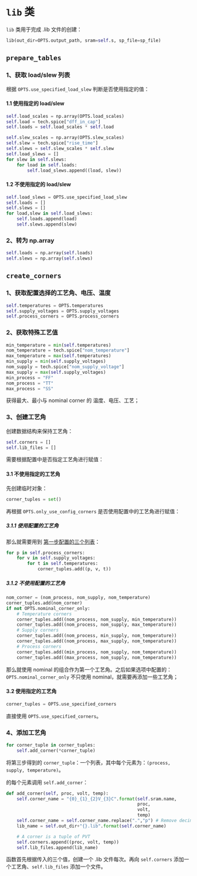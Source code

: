 # `lib` 类

`lib` 类用于完成 .lib 文件的创建：

````python
lib(out_dir=OPTS.output_path, sram=self.s, sp_file=sp_file)
````



## `prepare_tables`

### 1、获取 load/slew 列表

根据 `OPTS.use_specified_load_slew` 判断是否使用指定的值：

#### 1.1 使用指定的 load/slew

```python
self.load_scales = np.array(OPTS.load_scales)
self.load = tech.spice["dff_in_cap"]
self.loads = self.load_scales * self.load

self.slew_scales = np.array(OPTS.slew_scales)
self.slew = tech.spice["rise_time"]
self.slews = self.slew_scales * self.slew
self.load_slews = []
for slew in self.slews:
    for load in self.loads:
        self.load_slews.append((load, slew))
```

#### 1.2 不使用指定的 load/slew

````python
self.load_slews = OPTS.use_specified_load_slew
self.loads = []
self.slews = []
for load,slew in self.load_slews:
    self.loads.append(load)
    self.slews.append(slew)
````

### 2、转为 np.array

```python
self.loads = np.array(self.loads)
self.slews = np.array(self.slews)
```



## `create_corners`

### 1、获取配置选择的工艺角、电压、温度

````python
self.temperatures = OPTS.temperatures
self.supply_voltages = OPTS.supply_voltages
self.process_corners = OPTS.process_corners
````

### 2、获取特殊工艺值

````python
min_temperature = min(self.temperatures)
nom_temperature = tech.spice["nom_temperature"]
max_temperature = max(self.temperatures)
min_supply = min(self.supply_voltages)
nom_supply = tech.spice["nom_supply_voltage"]
max_supply = max(self.supply_voltages)
min_process = "FF"
nom_process = "TT"
max_process = "SS"
````

获得最大、最小与 nominal corner 的 温度、电压、工艺；

### 3、创建工艺角

创建数据结构来保持工艺角：

```python
self.corners = []
self.lib_files = []
```

需要根据配置中是否指定工艺角进行赋值：

#### 3.1 不使用指定的工艺角

先创建临时对象：

```python
corner_tuples = set()
```

再根据 `OPTS.only_use_config_corners`  是否使用配置中的工艺角进行赋值：

##### 3.1.1 使用配置的工艺角

那么就需要用到 [第一步配置的三个列表](###1、获取配置选择的工艺角、电压、温度)：

````python
for p in self.process_corners:
    for v in self.supply_voltages:
        for t in self.temperatures:
            corner_tuples.add((p, v, t))
````

##### 3.1.2 不使用配置的工艺角

````python
nom_corner = (nom_process, nom_supply, nom_temperature)
corner_tuples.add(nom_corner)
if not OPTS.nominal_corner_only:
    # Temperature corners
    corner_tuples.add((nom_process, nom_supply, min_temperature))
    corner_tuples.add((nom_process, nom_supply, max_temperature))
    # Supply corners
    corner_tuples.add((nom_process, min_supply, nom_temperature))
    corner_tuples.add((nom_process, max_supply, nom_temperature))
    # Process corners
    corner_tuples.add((min_process, nom_supply, nom_temperature))
    corner_tuples.add((max_process, nom_supply, nom_temperature))
````

那么就使用 nominal 的组合作为第一个工艺角。之后如果选项中配置的：`OPTS.nominal_corner_only` 不只使用  nominal，就需要再添加一些工艺角；

#### 3.2 使用指定的工艺角

````python
corner_tuples = OPTS.use_specified_corners
````

直接使用 `OPTS.use_specified_corners`。

### 4、添加工艺角

````python
for corner_tuple in corner_tuples:
    self.add_corner(*corner_tuple)
````

将第三步得到的 `corner_tuple`：一个列表，其中每个元素为：`(process, supply, temperature)`。

的每个元素调用 `self.add_corner`：

```python
def add_corner(self, proc, volt, temp):
    self.corner_name = "{0}_{1}_{2}V_{3}C".format(self.sram.name,
                                                  proc,
                                                  volt,
                                                  temp)
    self.corner_name = self.corner_name.replace(".","p") # Remove decimals
    lib_name = self.out_dir+"{}.lib".format(self.corner_name)

    # A corner is a tuple of PVT
    self.corners.append((proc, volt, temp))
    self.lib_files.append(lib_name)
```

函数首先根据传入的三个值，创建一个 .lib 文件每次。再向 `self.corners` 添加一个工艺角、`self.lib_files` 添加一个文件。


